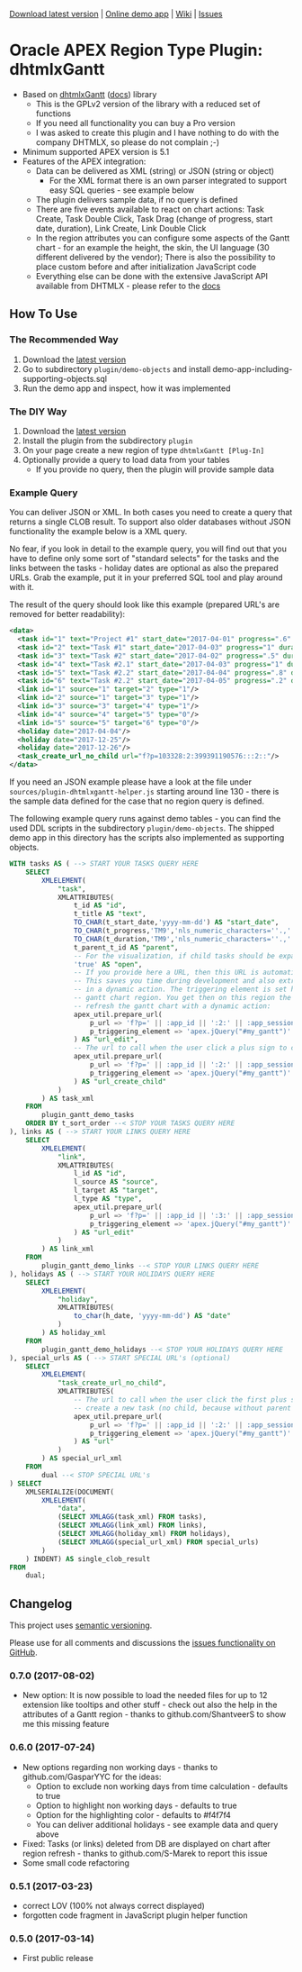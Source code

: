 [Download latest version][1] | [Online demo app][5] | [Wiki][7] | [Issues][4]

# Oracle APEX Region Type Plugin: dhtmlxGantt

* Based on [dhtmlxGantt][2] ([docs][3]) library
  * This is the GPLv2 version of the library with a reduced set of functions
  * If you need all functionality you can buy a Pro version
  * I was asked to create this plugin and I have nothing to do with the company DHTMLX, so please do not complain ;-)
* Minimum supported APEX version is 5.1
* Features of the APEX integration:
  * Data can be delivered as XML (string) or JSON (string or object)
    * For the XML format there is an own parser integrated to support easy SQL queries - see example below
  * The plugin delivers sample data, if no query is defined
  * There are five events available to react on chart actions: Task Create, Task Double Click, Task Drag (change of progress, start date, duration), Link Create, Link Double Click
  * In the region attributes you can configure some aspects of the Gantt chart - for an example the height, the skin, the UI language (30 different delivered by the vendor); There is also the possibility to place custom before and after initialization JavaScript code
  * Everything else can be done with the extensive JavaScript API available from DHTMLX - please refer to the [docs][3]


## How To Use

### The Recommended Way

1. Download the [latest version][1]
2. Go to subdirectory `plugin/demo-objects` and install demo-app-including-supporting-objects.sql
3. Run the demo app and inspect, how it was implemented

### The DIY Way

1. Download the [latest version][1]
2. Install the plugin from the subdirectory `plugin`
3. On your page create a new region of type `dhtmlxGantt [Plug-In]`
4. Optionally provide a query to load data from your tables
   * If you provide no query, then the plugin will provide sample data


### Example Query

You can deliver JSON or XML. In both cases you need to create a query that returns a single CLOB result. To support also older databases without JSON functionality the example below is a XML query.

No fear, if you look in detail to the example query, you will find out that you have to define only some sort of "standard selects" for the tasks and the links between the tasks - holiday dates are optional as also the prepared URLs. Grab the example, put it in your preferred SQL tool and play around with it.

The result of the query should look like this example (prepared URL's are removed for better readability):

```xml
<data>
  <task id="1" text="Project #1" start_date="2017-04-01" progress=".6" duration="11" open="true"/>
  <task id="2" text="Task #1" start_date="2017-04-03" progress="1" duration="5" parent="1" open="true"/>
  <task id="3" text="Task #2" start_date="2017-04-02" progress=".5" duration="7" parent="1" open="true"/>
  <task id="4" text="Task #2.1" start_date="2017-04-03" progress="1" duration="2" parent="3" open="true"/>
  <task id="5" text="Task #2.2" start_date="2017-04-04" progress=".8" duration="3" parent="3" open="true"/>
  <task id="6" text="Task #2.2" start_date="2017-04-05" progress=".2" duration="4" parent="3" open="true"/>
  <link id="1" source="1" target="2" type="1"/>
  <link id="2" source="1" target="3" type="1"/>
  <link id="3" source="3" target="4" type="1"/>
  <link id="4" source="4" target="5" type="0"/>
  <link id="5" source="5" target="6" type="0"/>
  <holiday date="2017-04-04"/>
  <holiday date="2017-12-25"/>
  <holiday date="2017-12-26"/>
  <task_create_url_no_child url="f?p=103328:2:399391190576:::2::"/>
</data>
```

If you need an JSON example please have a look at the file under `sources/plugin-dhtmlxgantt-helper.js` starting around line 130 - there is the sample data defined for the case that no region query is defined.

The following example query runs against demo tables - you can find the used DDL scripts in the subdirectory `plugin/demo-objects`. The shipped demo app in this directory has the scripts also implemented as supporting objects.

```sql
WITH tasks AS ( --> START YOUR TASKS QUERY HERE
    SELECT
        XMLELEMENT(
            "task",
            XMLATTRIBUTES(
                t_id AS "id",
                t_title AS "text",
                TO_CHAR(t_start_date,'yyyy-mm-dd') AS "start_date",
                TO_CHAR(t_progress,'TM9','nls_numeric_characters=''.,''') AS "progress",
                TO_CHAR(t_duration,'TM9','nls_numeric_characters=''.,''') AS "duration",
                t_parent_t_id AS "parent",
                -- For the visualization, if child tasks should be expanded(shown) or not:
                'true' AS "open",
                -- If you provide here a URL, then this URL is automatically opened by the plugin when a task is double clicked.
                -- This saves you time during development and also extra AJAX calls to the server to prepare the url
                -- in a dynamic action. The triggering element is set her to #my_gantt which is the static id of the
                -- gantt chart region. You get then on this region the event "Dialog Closed". With this event you can
                -- refresh the gantt chart with a dynamic action:
                apex_util.prepare_url(
                    p_url => 'f?p=' || :app_id || ':2:' || :app_session || ':::2:P2_T_ID:' || t_id,
                    p_triggering_element => 'apex.jQuery("#my_gantt")'
                ) AS "url_edit",
                -- The url to call when the user click a plus sign to create a child task (our task id is here the parent):
                apex_util.prepare_url(
                    p_url => 'f?p=' || :app_id || ':2:' || :app_session || ':::2:P2_T_PARENT_T_ID:' || t_id,
                    p_triggering_element => 'apex.jQuery("#my_gantt")'
                ) AS "url_create_child"
            )
        ) AS task_xml
    FROM
        plugin_gantt_demo_tasks
    ORDER BY t_sort_order --< STOP YOUR TASKS QUERY HERE
), links AS ( --> START YOUR LINKS QUERY HERE
    SELECT
        XMLELEMENT(
            "link",
            XMLATTRIBUTES(
                l_id AS "id",
                l_source AS "source",
                l_target AS "target",
                l_type AS "type",
                apex_util.prepare_url(
                    p_url => 'f?p=' || :app_id || ':3:' || :app_session || ':::3:P3_L_ID:' || l_id,
                    p_triggering_element => 'apex.jQuery("#my_gantt")'
                ) AS "url_edit"
            )
        ) AS link_xml
    FROM
        plugin_gantt_demo_links --< STOP YOUR LINKS QUERY HERE
), holidays AS ( --> START YOUR HOLIDAYS QUERY HERE
    SELECT
        XMLELEMENT(
            "holiday",
            XMLATTRIBUTES(
                to_char(h_date, 'yyyy-mm-dd') AS "date"
            )
        ) AS holiday_xml
    FROM
        plugin_gantt_demo_holidays --< STOP YOUR HOLIDAYS QUERY HERE
), special_urls AS ( --> START SPECIAL URL's (optional)
    SELECT
        XMLELEMENT(
            "task_create_url_no_child",
            XMLATTRIBUTES(
                -- The url to call when the user click the first plus sign in the chart to
                -- create a new task (no child, because without parent id):
                apex_util.prepare_url(
                    p_url => 'f?p=' || :app_id || ':2:' || :app_session || ':::2',
                    p_triggering_element => 'apex.jQuery("#my_gantt")'
                ) AS "url"
            )
        ) AS special_url_xml
    FROM
        dual --< STOP SPECIAL URL's
) SELECT
    XMLSERIALIZE(DOCUMENT(
        XMLELEMENT(
            "data",
            (SELECT XMLAGG(task_xml) FROM tasks),
            (SELECT XMLAGG(link_xml) FROM links),
            (SELECT XMLAGG(holiday_xml) FROM holidays),
            (SELECT XMLAGG(special_url_xml) FROM special_urls)
        )
    ) INDENT) AS single_clob_result
FROM
    dual;
```


## Changelog

This project uses [semantic versioning][6].

Please use for all comments and discussions the [issues functionality on GitHub][4].

### 0.7.0 (2017-08-02)

- New option: It is now possible to load the needed files for up to 12 extension like tooltips and other stuff - check out also the help in the attributes of a Gantt region - thanks to github.com/ShantveerS to show me this missing feature


### 0.6.0 (2017-07-24)

- New options regarding non working days - thanks to github.com/GasparYYC for the ideas:
  - Option to exclude non working days from time calculation - defaults to true
  - Option to highlight non working days - defaults to true
  - Option for the highlighting color - defaults to #f4f7f4
  - You can deliver additional holidays - see example data and query above
- Fixed: Tasks (or links) deleted from DB are displayed on chart after region refresh - thanks to github.com/S-Marek to report this issue
- Some small code refactoring


### 0.5.1 (2017-03-23)

- correct LOV (100% not always correct displayed)
- forgotten code fragment in JavaScript plugin helper function


### 0.5.0 (2017-03-14)

- First public release

[1]: https://github.com/ogobrecht/apex-plugin-dhtmlx-gantt/releases/latest
[2]: https://dhtmlx.com/docs/products/dhtmlxGantt/
[3]: http://docs.dhtmlx.com/gantt/
[4]: https://github.com/ogobrecht/apex-plugin-dhtmlx-gantt/issues
[5]: https://apex.oracle.com/pls/apex/f?p=116612
[6]: http://semver.org
[7]: https://github.com/ogobrecht/apex-plugin-dhtmlx-gantt/wiki
